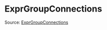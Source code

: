 # ExprGroupConnections

Source: [ExprGroupConnections](../csrc/device_lower/pass/expr_sort.cpp#L70)
